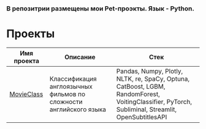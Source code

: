 ### В репозитрии размещены мои Pet-проэкты. Язык - Python. 

# Проекты

| Имя проекта                                                   | Описание                                                                                                                                                                                                                                                                                                                                                                                   | Стек                                                                                                                                                   |
|---------------------------------------------------------------|--------------------------------------------------------------------------------------------------------------------------------------------------------------------------------------------------------------------------------------------------------------------------------------------------------------------------------------------------------------------------------------------|--------------------------------------------------------------------------------------------------------------------------------------------------------|
| [MovieClass](MovieClass/)                              | Классификация англоязычных фильмов по сложности английского языка                                                                                                                                               | Pandas, Numpy, Plotly, NLTK, re, SpaCy, Optuna,  CatBoost, LGBM, RandomForest, VoitingClassifier, PyTorch, Subliminal, Streamlit, OpenSubtitlesAPI                                                                                                       
